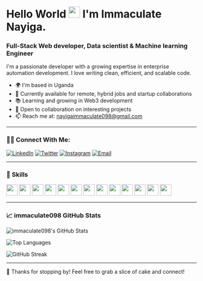 # Hello World <img src="https://raw.githubusercontent.com/MartinHeinz/MartinHeinz/master/wave.gif" width="30px"> I'm Immaculate Nayiga.

### Full-Stack Web developer, Data scientist & Machine learning Engineer

I'm a passionate developer with a growing expertise in enterprise automation development. I love writing clean, efficient, and scalable code.

- 🌍 I'm based in Uganda
- 💼 Currently available for remote, hybrid jobs and startup collaborations
- 📚 Learning and growing in Web3 development
- 🤝 Open to collaboration on interesting projects
- 📫 Reach me at: nayigaimmaculate098@gmail.com

---

### 🧑‍💻 Connect With Me:
[![LinkedIn](https://img.shields.io/badge/-LinkedIn-blue?style=flat-square&logo=Linkedin&logoColor=white)](https://www.linkedin.com/in/immaculate-nayiga-712450259/)
[![Twitter](https://img.shields.io/badge/-Twitter-blue?style=flat-square&logo=twitter&logoColor=white)](https://x.com/immaculate098)
[![Instagram](https://img.shields.io/badge/-Instagram-red?style=flat-square&logo=instagram&logoColor=white)](https://l.instagram.com/?u=https%3A%2F%2Fimmaculate-s-portfolio-nine.vercel.app%2F%3Ffbclid%3DPAZXh0bgNhZW0CMTEAAaeirX0HN0-f-o25pAM9C_1iUaghi8yUzoPcl6brGcIJvZu8YelzAKbdgglYiQ_aem_SVsh6-UyUnuYldHiJLZ3eA&e=AT0QdsVPyxY20q0shVUW_qlT_EWefWGHWi13GAvT79QWb0CAyTIRpom7aas6LspdxCAx9g5xtJyO7k8wOdIOfFci5wO7wBm9d_Zh5KeJNQ
)
[![Email](https://img.shields.io/badge/-Email-c14438?style=flat-square&logo=Gmail&logoColor=white)](mailto:nayigaimmaculate098@gmail.com)

---

### 🚀 Skills
<p align="left">
  <!-- Web & Programming Languages -->
  <img src="https://img.shields.io/badge/-JavaScript-black?style=flat-square&logo=javascript" height="30", padding="20px"/>
  <img src="https://img.shields.io/badge/-TypeScript-007ACC?style=flat-square&logo=typescript" height="30", padding="20px"/>
  <img src="https://img.shields.io/badge/-Python-3776AB?style=flat-square&logo=python&logoColor=white" height="30", padding="20px"/>
  
  <!-- Frameworks & Platforms -->
  <img src="https://img.shields.io/badge/-React-black?style=flat-square&logo=react" height="30" padding="20px"/>
  <img src="https://img.shields.io/badge/-Django-092E20?style=flat-square&logo=django&logoColor=white" height="30" padding="20px"/>
  <img src="https://img.shields.io/badge/-WordPress-21759B?style=flat-square&logo=wordpress&logoColor=white" height="30" padding="20px" />
  <img src="https://img.shields.io/badge/-Odoo-81469C?style=flat-square&logo=odoo&logoColor=white" height="30" padding="20px"/>

  <!-- Database -->
  <img src="https://img.shields.io/badge/-PostgreSQL-336791?style=flat-square&logo=postgresql&logoColor=white" height="30"/>

  <!-- Machine Learning & Data Science -->
  <img src="https://img.shields.io/badge/-NumPy-013243?style=flat-square&logo=numpy&logoColor=white" height="30" padding="20px"/>
  <img src="https://img.shields.io/badge/-Pandas-150458?style=flat-square&logo=pandas&logoColor=white" height="30" padding="20px"/>
  <img src="https://img.shields.io/badge/-Scikit--Learn-F7931E?style=flat-square&logo=scikit-learn&logoColor=white" height="30" padding="20px"/>
  <img src="https://img.shields.io/badge/-TensorFlow-FF6F00?style=flat-square&logo=tensorflow&logoColor=white" height="30" padding="20px"/>
  <img src="https://img.shields.io/badge/-PyTorch-EE4C2C?style=flat-square&logo=pytorch&logoColor=white" height="30" padding="20px"/>
</p>

---

### 📈  immaculate098 GitHub Stats

![immaculate098's GitHub Stats](https://github-readme-stats.vercel.app/api?username=immaculate098&show_icons=true&theme=radical)

![Top Languages](https://github-readme-stats.vercel.app/api/top-langs/?username=immaculate098&layout=compact&theme=radical)

![GitHub Streak](https://github-readme-streak-stats.herokuapp.com/?user=immaculate098&theme=radical)

---

🎂 Thanks for stopping by! Feel free to grab a slice of cake and connect!

